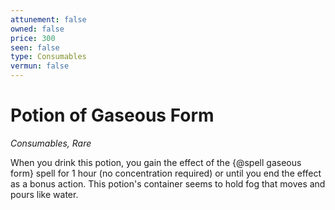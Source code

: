 ```yaml
---
attunement: false
owned: false
price: 300
seen: false
type: Consumables
vermun: false
---
```

# Potion of Gaseous Form

*Consumables, Rare*

When you drink this potion, you gain the effect of the {@spell gaseous form} spell for 1 hour (no concentration required) or until you end the effect as a bonus action. This potion's container seems to hold fog that moves and pours like water.